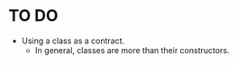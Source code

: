 # TO DO

  - Using a class as a contract.
      - In general, classes are more than their constructors.
